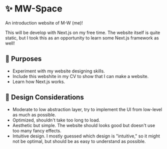 # ✨ MW-Space
An introduction website of M-W (me)!

This will be develop with Next.js on my free time. The website itself is quite static, but I took this as an opportunity to learn some Next.js framework as well!

## 🎯 Purposes
* Experiment with my website designing skills.
* Include this webshite in my CV to show that I can make a website.
* Learn how Next.js works.

## 🤔 Design Considerations
* Moderate to low abstraction layer, try to implement the UI from low-level as much as possible.
* Optimized, shouldn't take too long to load.
* Aesthetic but simple. The website should looks good but doesn't use too many fancy effects.
* Intuitive design. I mostly guessed which design is "intuitive," so it might not be optimal, but should be as easy to understand as possible.  
